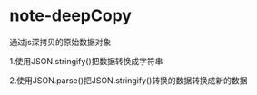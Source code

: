# note-deepCopy
通过js深拷贝的原始数据对象

1.使用JSON.stringify()把数据转换成字符串

2.使用JSON.parse()把JSON.stringify()转换的数据转换成新的数据
